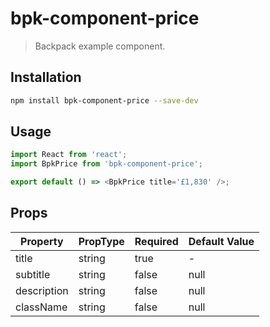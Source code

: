 # bpk-component-price

> Backpack example component.

## Installation

```sh
npm install bpk-component-price --save-dev
```

## Usage

```js
import React from 'react';
import BpkPrice from 'bpk-component-price';

export default () => <BpkPrice title='£1,830' />;
```

## Props

| Property  | PropType | Required | Default Value |
| --------- | -------- | -------- | ------------- |
| title     | string   | true     | -             |
| subtitle  | string   | false    | null          |
| description | string   | false    | null          |
| className | string   | false    | null          |
